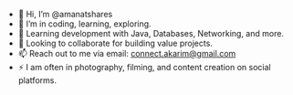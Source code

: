 - 👋 Hi, I’m @amanatshares
- 👀 I’m in coding, learning, exploring.
- 🌱 Learning development with Java, Databases, Networking, and more.
- 💞️ Looking to collaborate for building value projects.
- 📫 Reach out to me via email: connect.akarim@gmail.com
- ⚡ I am often in photography, filming, and content creation on social platforms.
